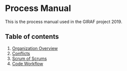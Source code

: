 # Process Manual

This is the process manual used in the GIRAF project 2019.

## Table of contents
1. [Organization Overview](organization_overview.md)
2. [Conflicts](./conflicts.md)
3. [Scrum of Scrums](scrum_of_scrums.md)
4. [Code Workflow](./code_workflow.md)